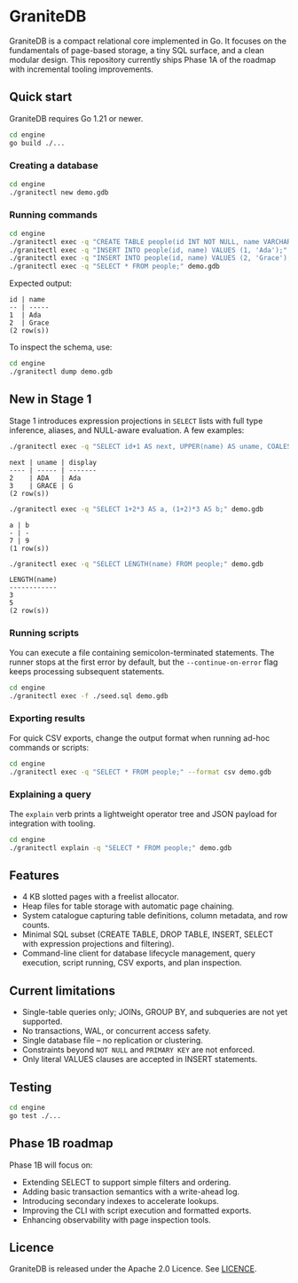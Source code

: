 # GraniteDB

GraniteDB is a compact relational core implemented in Go. It focuses on the fundamentals of page-based storage, a tiny SQL surface, and a clean modular design. This repository currently ships Phase 1A of the roadmap with incremental tooling improvements.

## Quick start

GraniteDB requires Go 1.21 or newer.

```bash
cd engine
go build ./...
```

### Creating a database

```bash
cd engine
./granitectl new demo.gdb
```

### Running commands

```bash
cd engine
./granitectl exec -q "CREATE TABLE people(id INT NOT NULL, name VARCHAR(50), PRIMARY KEY(id));" demo.gdb
./granitectl exec -q "INSERT INTO people(id, name) VALUES (1, 'Ada');" demo.gdb
./granitectl exec -q "INSERT INTO people(id, name) VALUES (2, 'Grace');" demo.gdb
./granitectl exec -q "SELECT * FROM people;" demo.gdb
```

Expected output:

```
id | name 
-- | -----
1  | Ada  
2  | Grace
(2 row(s))
```

To inspect the schema, use:

```bash
cd engine
./granitectl dump demo.gdb
```

## New in Stage 1

Stage 1 introduces expression projections in `SELECT` lists with full type
inference, aliases, and NULL-aware evaluation. A few examples:

```bash
./granitectl exec -q "SELECT id+1 AS next, UPPER(name) AS uname, COALESCE(nick,name) AS display FROM people ORDER BY id;" demo.gdb
```

```
next | uname | display
---- | ----- | -------
2    | ADA   | Ada
3    | GRACE | G
(2 row(s))
```

```bash
./granitectl exec -q "SELECT 1+2*3 AS a, (1+2)*3 AS b;" demo.gdb
```

```
a | b
- | -
7 | 9
(1 row(s))
```

```bash
./granitectl exec -q "SELECT LENGTH(name) FROM people;" demo.gdb
```

```
LENGTH(name)
------------
3
5
(2 row(s))
```

### Running scripts

You can execute a file containing semicolon-terminated statements. The runner stops at the first error by default, but the `--continue-on-error` flag keeps processing subsequent statements.

```bash
cd engine
./granitectl exec -f ./seed.sql demo.gdb
```

### Exporting results

For quick CSV exports, change the output format when running ad-hoc commands or scripts:

```bash
cd engine
./granitectl exec -q "SELECT * FROM people;" --format csv demo.gdb
```

### Explaining a query

The `explain` verb prints a lightweight operator tree and JSON payload for integration with tooling.

```bash
cd engine
./granitectl explain -q "SELECT * FROM people;" demo.gdb
```

## Features

* 4 KB slotted pages with a freelist allocator.
* Heap files for table storage with automatic page chaining.
* System catalogue capturing table definitions, column metadata, and row counts.
* Minimal SQL subset (CREATE TABLE, DROP TABLE, INSERT, SELECT with expression projections and filtering).
* Command-line client for database lifecycle management, query execution, script running, CSV exports, and plan inspection.

## Current limitations

* Single-table queries only; JOINs, GROUP BY, and subqueries are not yet supported.
* No transactions, WAL, or concurrent access safety.
* Single database file – no replication or clustering.
* Constraints beyond `NOT NULL` and `PRIMARY KEY` are not enforced.
* Only literal VALUES clauses are accepted in INSERT statements.

## Testing

```bash
cd engine
go test ./...
```

## Phase 1B roadmap

Phase 1B will focus on:

* Extending SELECT to support simple filters and ordering.
* Adding basic transaction semantics with a write-ahead log.
* Introducing secondary indexes to accelerate lookups.
* Improving the CLI with script execution and formatted exports.
* Enhancing observability with page inspection tools.

## Licence

GraniteDB is released under the Apache 2.0 Licence. See [LICENCE](LICENSE).
